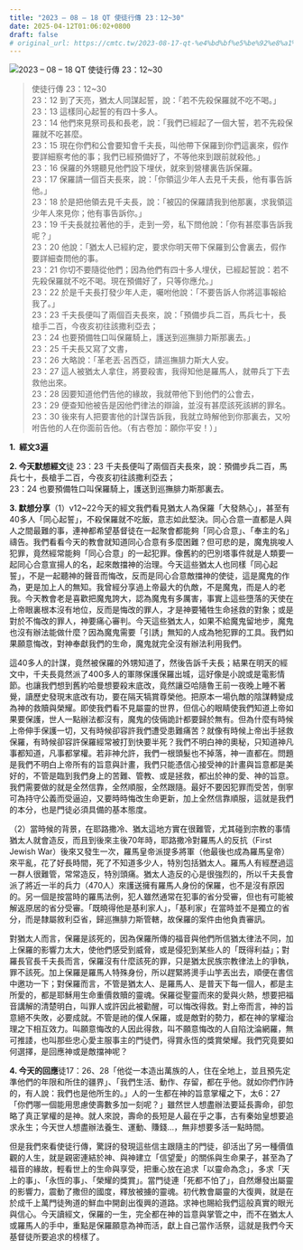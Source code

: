 ```yaml
---
title: "2023 – 08 – 18 QT 使徒行傳 23：12~30"
date: 2025-04-12T01:06:02+0800
draft: false
# original_url: https://cmtc.tw/2023-08-17-qt-%e4%bd%bf%e5%be%92%e8%a1%8c%e5%82%b3-23%ef%bc%9a1230
---
```


![2023 – 08 – 18 QT  使徒行傳 23：12~30](/images/qt.jpg  "2023 – 08 – 18 QT  使徒行傳 23：12~30")

> 使徒行傳 23：12~30  
> 23：12 到了天亮，猶太人同謀起誓，說：「若不先殺保羅就不吃不喝。」  
> 23：13 這樣同心起誓的有四十多人。  
> 23：14 他們來見祭司長和長老，說：「我們已經起了一個大誓，若不先殺保羅就不吃甚麼。  
> 23：15 現在你們和公會要知會千夫長，叫他帶下保羅到你們這裏來，假作要詳細察考他的事；我們已經預備好了，不等他來到跟前就殺他。」  
> 23：16 保羅的外甥聽見他們設下埋伏，就來到營樓裏告訴保羅。  
> 23：17 保羅請一個百夫長來，說：「你領這少年人去見千夫長，他有事告訴他。」  
> 23：18 於是把他領去見千夫長，說：「被囚的保羅請我到他那裏，求我領這少年人來見你；他有事告訴你。」  
> 23：19 千夫長就拉著他的手，走到一旁，私下問他說：「你有甚麼事告訴我呢？」  
> 23：20 他說：「猶太人已經約定，要求你明天帶下保羅到公會裏去，假作要詳細查問他的事。  
> 23：21 你切不要隨從他們；因為他們有四十多人埋伏，已經起誓說：若不先殺保羅就不吃不喝。現在預備好了，只等你應允。」  
> 23：22 於是千夫長打發少年人走，囑咐他說：「不要告訴人你將這事報給我了。」  
> 23：23 千夫長便叫了兩個百夫長來，說：「預備步兵二百，馬兵七十，長槍手二百，今夜亥初往該撒利亞去；  
> 23：24 也要預備牲口叫保羅騎上，護送到巡撫腓力斯那裏去。」  
> 23：25 千夫長又寫了文書，  
> 23：26 大略說：「革老丟‧呂西亞，請巡撫腓力斯大人安。  
> 23：27 這人被猶太人拿住，將要殺害，我得知他是羅馬人，就帶兵丁下去救他出來。  
> 23：28 因要知道他們告他的緣故，我就帶他下到他們的公會去，  
> 23：29 便查知他被告是因他們律法的辯論，並沒有甚麼該死該綁的罪名。  
> 23：30 後來有人把要害他的計謀告訴我，我就立時解他到你那裏去，又吩咐告他的人在你面前告他。（有古卷加：願你平安！）」

**1.  經文3遍**

**2. 今天默想經文**徒 23：23 千夫長便叫了兩個百夫長來，說：預備步兵二百，馬兵七十，長槍手二百，今夜亥初往該撒利亞去；  
23：24 也要預備牲口叫保羅騎上，護送到巡撫腓力斯那裏去。

**3. 默想分享**（1）v12~22今天的經文我們看見猶太人為保羅「大發熱心」，甚至有40多人「同心起誓」，不殺保羅就不吃飯，意志如此堅決。同心合意一直都是人與人之間最難的事，連神都希望基督徒在一起聚會都能夠「同心合意」、「奉主的名」禱告。我們看看今天的教會就知道同心合意有多麼困難？但可悲的是，魔鬼挑唆人犯罪，竟然經常能夠「同心合意」的一起犯罪。像舊約的巴別塔事件就是人類要一起同心合意宣揚人的名，起來敵擋神的治理。今天這些猶太人也同樣「同心起誓」，不是一起聽神的聲音而悔改，反而是同心合意敵擋神的使徒，這是魔鬼的作為，更是加上人的無知。我曾經分享過上帝最大的仇敵，不是魔鬼，而是人的老我。今天教會老是喜歡把魔鬼誇大，認為魔鬼有多厲害，事實上這些墮落的天使在上帝眼裏根本沒有地位，反而是悔改的罪人，才是神要犧牲生命拯救的對象；或是對於不悔改的罪人，神要痛心審判。今天這些猶太人，如果不給魔鬼留地步，魔鬼也沒有辦法能做什麼？因為魔鬼需要「引誘」無知的人成為牠犯罪的工具。我們如果願意悔改，對神奉獻我們的生命，魔鬼就完全沒有辦法利用我們。

這40多人的計謀，竟然被保羅的外甥知道了，然後告訴千夫長；結果在明天的經文中，千夫長竟然派了400多人的軍隊保護保羅出城，這好像是小說或是電影情節。也讓我們想到舊約哈曼想要殺末底改，竟然讓亞哈隨魯王前一夜晚上睡不著覺，讀歷史發現末底改有功，要在隔天犒賞尊榮他。把原本一場仇敵的陰謀轉變成為神的救贖與榮耀。即使我們看不見屬靈的世界，但信心的眼睛使我們知道上帝如果要保護，世人一點辦法都沒有，魔鬼的伎倆詭計都要歸於無有。但為什麼有時候上帝伸手保護一切，又有時候卻容許我們遭受患難痛苦？就像有時候上帝出手拯救保羅，有時候卻容許保羅經常被打到快要半死？我們不明白神的奧秘，只知道神凡事都知道，凡事都掌權。若非神允許，我們一根頭髮也不掉落，神一直都在。問題是我們不明白上帝所有的旨意與計畫，我們只能憑信心接受神的計畫與旨意都是美好的，不管是臨到我們身上的苦難、管教、或是拯救，都出於神的愛、神的旨意。我們需要做的就是全然信靠，全然順服，全然跟隨。最好不要因犯罪而受苦，倒寧可為持守公義而受逼迫，又要時時悔改生命更新，加上全然信靠順服，這就是我們的本分，也是門徒必須具備的基本態度。

（2）當時候的背景，在耶路撒冷、猶太這地方實在很難管，尤其碰到宗教的事情猶太人就會造反，而且到後來主後70年時，耶路撒冷對羅馬人的反抗（First Jewish War）後來又發生一次，羅馬皇帝派提多將軍（他最後也成為羅馬皇帝）來平亂，花了好長時間，死了不知道多少人，特別包括猶太人。羅馬人有經歷過這一群人很難管，常常造反，特別頭痛。猶太人造反的心是很強烈的，所以千夫長會派了將近一半的兵力（470人）來護送擁有羅馬人身份的保羅，也不是沒有原因的。另一個是按當時的羅馬法例，犯人雖然通常在犯事的省分受審，但也有可能被解返原居的省分受審。「既曉得他是基利家人」，「基利家」在當時並不是獨立的省分，而是隸屬敘利亞省，歸巡撫腓力斯管轄，故保羅的案件由他負責審訊。

對猶太人而言，保羅是該死的，因為保羅所傳的福音與他們所信猶太律法不同，加上保羅的影響力太大，使他們感受到威脅，或是侵犯到某些人的「既得利益」；對羅長官長千夫長而言，保羅沒有什麼該死的罪，只是猶太民族宗教律法上的爭執，罪不該死。加上保羅是羅馬人特殊身份，所以趕緊將燙手山竽丟出去，順便在書信中邀功一下；對保羅而言，不管是猶太人、是羅馬人、是普天下每一個人，都是主所愛的，都是耶穌用生命重價救贖的靈魂。保羅從聖靈而來的愛與火熱，想要把福音講解的清楚明白，叫罪人或許因此被勸醒，可以悔改得救。對上帝而言，神的旨意絕不失敗，必要成就。不管是祂的僕人保羅，或是敵對的勢力，都在神的掌權治理之下相互效力。叫願意悔改的人因此得救，叫不願意悔改的人自陷沈淪網羅，無可推諉，也叫那些忠心愛主服事主的門徒們，得賞永恆的獎賞榮耀。我們究竟要如何選擇，是回應神或是敵擋神呢？

**4. 今天的回應**徒17：26、28「他從一本造出萬族的人，住在全地上，並且預先定準他們的年限和所住的疆界」、「我們生活、動作、存留，都在乎他。就如你們作詩的，有人說：我們也是他所生的。」人的一生都在神的旨意掌權之下，太6：27「你們哪一個能用思慮使壽數多加一刻呢？」雖然世人想盡辦法要延長壽命，卻忽略了真正掌權的是神。就人來說，壽命的長短是人最在乎之事，古有秦始皇想要追求永生；今天世人想盡辦法養生、運動、賺錢…，無非想要多活一點時間。

但是我們來看使徒行傳，驚訝的發現這些信主跟隨主的門徒，卻活出了另一種價值觀的人生，就是親密連結於神、與神建立「信望愛」的關係與生命果子，甚至為了福音的緣故，輕看世上的生命與享受，把重心放在追求「以靈命為念」，多求「天上的事」、「永恆的事」、「榮耀的獎賞」。當門徒連「死都不怕了」，自然爆發出屬靈的影響力，震動了撒但的國度，釋放被擄的靈魂。初代教會屬靈的大復興，就是在於成千上萬門徒殉道的鮮血中開創出復興的道路。求神也賜給我們這般真實的眼光與信心。今天讀經文，保羅的一生，完全都在神的旨意與掌管之中，而不在猶太人或羅馬人的手中，重點是保羅願意為神而活，獻上自己當作活祭，這就是我們今天基督徒所要追求的榜樣了。